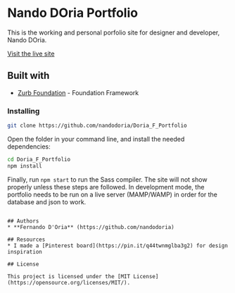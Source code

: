 # Nando DOria Portfolio
This is the working and personal porfolio site for designer and developer, Nando DOria.

[Visit the live site](http://nandodoria.ca/)


## Built with
* [Zurb Foundation](https://foundation.zurb.com/) - Foundation Framework


### Installing

```bash
git clone https://github.com/nandodoria/Doria_F_Portfolio
```

Open the folder in your command line, and install the needed dependencies:

```bash
cd Doria_F_Portfolio
npm install
```

Finally, run `npm start` to run the Sass compiler. The site will not show properly unless these steps are followed. In development mode, the portfolio needs to be run on a live server (MAMP/WAMP) in order for the database and json to work.

```

## Authors
* **Fernando D'Oria** (https://github.com/nandodoria)

## Resources
* I made a [Pinterest board](https://pin.it/q44twnmglba3g2) for design inspiration

## License

This project is licensed under the [MIT License](https://opensource.org/licenses/MIT/).
